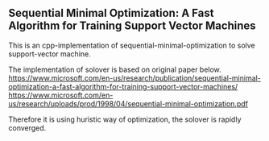 
## Sequential Minimal Optimization: A Fast Algorithm for Training Support Vector Machines

This is an cpp-implementation of sequential-minimal-optimization to solve support-vector machine.  

The implementation of solover is based on original paper below.  
https://www.microsoft.com/en-us/research/publication/sequential-minimal-optimization-a-fast-algorithm-for-training-support-vector-machines/
https://www.microsoft.com/en-us/research/uploads/prod/1998/04/sequential-minimal-optimization.pdf


Therefore it is using huristic way of optimization, the solover is rapidly converged.   